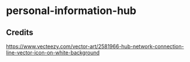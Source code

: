 # personal-information-hub

## Credits

https://www.vecteezy.com/vector-art/2581966-hub-network-connection-line-vector-icon-on-white-background